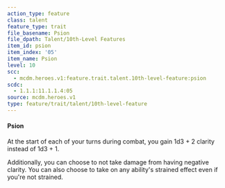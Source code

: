 ```yaml
---
action_type: feature
class: talent
feature_type: trait
file_basename: Psion
file_dpath: Talent/10th-Level Features
item_id: psion
item_index: '05'
item_name: Psion
level: 10
scc:
  - mcdm.heroes.v1:feature.trait.talent.10th-level-feature:psion
scdc:
  - 1.1.1:11.1.1.4:05
source: mcdm.heroes.v1
type: feature/trait/talent/10th-level-feature
---
```


#### Psion

At the start of each of your turns during combat, you gain 1d3 + 2 clarity instead of 1d3 + 1.

Additionally, you can choose to not take damage from having negative clarity. You can also choose to take on any ability's strained effect even if you're not strained.
